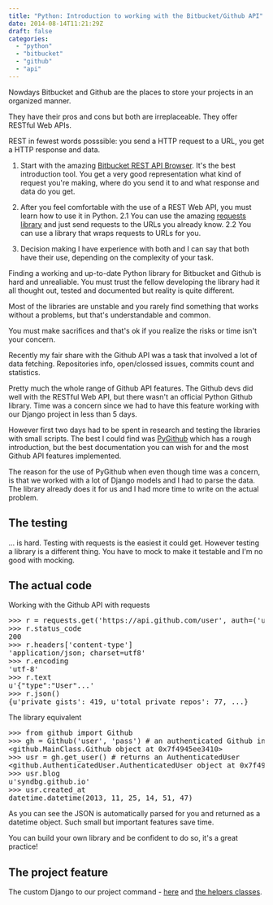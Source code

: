 ```yaml
---
title: "Python: Introduction to working with the Bitbucket/Github API"
date: 2014-08-14T11:21:29Z
draft: false
categories:
  - "python"
  - "bitbucket"
  - "github"
  - "api"
---
```


<p>Nowdays Bitbucket and Github are the places to store your projects in an organized manner.</p>
<p>They have their pros and cons but both are irreplaceable. They offer RESTful Web APIs.</p>
<p>REST in fewest words posssible: you send a HTTP request to a URL, you get a HTTP response and data.</p>
<ol>
<li>
<p>Start with the amazing <a href="http://restbrowser.bitbucket.org/">Bitbucket REST API Browser</a>.
It's the best introduction tool. You get a very good representation what kind of request you're making,
where do you send it to and what response and data do you get.</p>
</li>
<li>
<p>After you feel comfortable with the use of a REST Web API, you must learn how to use it in Python.
2.1 You can use the amazing <a href="http://docs.python-requests.org/en/latest/">requests library</a> and just send requests to the URLs you already know.
2.2 You can use a library that wraps requests to URLs for you.</p>
</li>
<li>
<p>Decision making
I have experience with both and I can say that both have their use, depending on the complexity of your task.</p>
</li>
</ol>
<p>Finding a working and up-to-date Python library for Bitbucket and Github is hard and unrealiable.
You must trust the fellow developing the library had it all thought out, tested and documented but reality is quite different.</p>
<p>Most of the libraries are unstable and you rarely find something that works without a problems, but that's understandable and common.</p>
<p>You must make sacrifices and that's ok if you realize the risks or time isn't your concern.</p>
<p>Recently my fair share with the Github API was a task that involved a lot of data fetching. Repositories info, open/clossed issues, commits count and statistics.</p>
<p>Pretty much the whole range of Github API features. The Github devs did well with the RESTful Web API, but there wasn't an official Python Github library. Time was a concern since we had to have this feature working with our Django project in less than 5 days.</p>
<p>However first two days had to be spent in research and testing the libraries with small scripts. The best I could find was <a href="https://github.com/jacquev6/PyGithub/">PyGithub</a> which has a rough introduction,
but the best documentation you can wish for and the most Github API features implemented.</p>
<p>The reason for the use of PyGithub when even though time was a concern, is that we worked with a lot of Django models and I had to parse the data. The library already does it for us and I had more time to write on the actual problem.</p>
<h2>The testing</h2>
<p>... is hard. Testing with requests is the easiest it could get. However testing a library is a different thing. You have to mock to make it testable and I'm no good with mocking.</p>
<h2>The actual code</h2>
<p>Working with the Github API with requests</p>
<div class="highlight"><pre><span class="o">&gt;&gt;&gt;</span> <span class="n">r</span> <span class="o">=</span> <span class="n">requests</span><span class="o">.</span><span class="n">get</span><span class="p">(</span><span class="s">&#39;https://api.github.com/user&#39;</span><span class="p">,</span> <span class="n">auth</span><span class="o">=</span><span class="p">(</span><span class="s">&#39;user&#39;</span><span class="p">,</span> <span class="s">&#39;pass&#39;</span><span class="p">))</span>
<span class="o">&gt;&gt;&gt;</span> <span class="n">r</span><span class="o">.</span><span class="n">status_code</span>
<span class="mi">200</span>
<span class="o">&gt;&gt;&gt;</span> <span class="n">r</span><span class="o">.</span><span class="n">headers</span><span class="p">[</span><span class="s">&#39;content-type&#39;</span><span class="p">]</span>
<span class="s">&#39;application/json; charset=utf8&#39;</span>
<span class="o">&gt;&gt;&gt;</span> <span class="n">r</span><span class="o">.</span><span class="n">encoding</span>
<span class="s">&#39;utf-8&#39;</span>
<span class="o">&gt;&gt;&gt;</span> <span class="n">r</span><span class="o">.</span><span class="n">text</span>
<span class="s">u&#39;{&quot;type&quot;:&quot;User&quot;...&#39;</span>
<span class="o">&gt;&gt;&gt;</span> <span class="n">r</span><span class="o">.</span><span class="n">json</span><span class="p">()</span>
<span class="p">{</span><span class="s">u&#39;private_gists&#39;</span><span class="p">:</span> <span class="mi">419</span><span class="p">,</span> <span class="s">u&#39;total_private_repos&#39;</span><span class="p">:</span> <span class="mi">77</span><span class="p">,</span> <span class="o">...</span><span class="p">}</span>
</pre></div>


<p>The library equivalent</p>
<div class="highlight"><pre><span class="o">&gt;&gt;&gt;</span> <span class="kn">from</span> <span class="nn">github</span> <span class="kn">import</span> <span class="n">Github</span>
<span class="o">&gt;&gt;&gt;</span> <span class="n">gh</span> <span class="o">=</span> <span class="n">Github</span><span class="p">(</span><span class="s">&#39;user&#39;</span><span class="p">,</span> <span class="s">&#39;pass&#39;</span><span class="p">)</span> <span class="c"># an authenticated Github instance</span>
<span class="o">&lt;</span><span class="n">github</span><span class="o">.</span><span class="n">MainClass</span><span class="o">.</span><span class="n">Github</span> <span class="nb">object</span> <span class="n">at</span> <span class="mh">0x7f4945ee3410</span><span class="o">&gt;</span>
<span class="o">&gt;&gt;&gt;</span> <span class="n">usr</span> <span class="o">=</span> <span class="n">gh</span><span class="o">.</span><span class="n">get_user</span><span class="p">()</span> <span class="c"># returns an AuthenticatedUser</span>
<span class="o">&lt;</span><span class="n">github</span><span class="o">.</span><span class="n">AuthenticatedUser</span><span class="o">.</span><span class="n">AuthenticatedUser</span> <span class="nb">object</span> <span class="n">at</span> <span class="mh">0x7f4942f56190</span><span class="o">&gt;</span>
<span class="o">&gt;&gt;&gt;</span> <span class="n">usr</span><span class="o">.</span><span class="n">blog</span>
<span class="s">u&#39;syndbg.github.io&#39;</span>
<span class="o">&gt;&gt;&gt;</span> <span class="n">usr</span><span class="o">.</span><span class="n">created_at</span>
<span class="n">datetime</span><span class="o">.</span><span class="n">datetime</span><span class="p">(</span><span class="mi">2013</span><span class="p">,</span> <span class="mi">11</span><span class="p">,</span> <span class="mi">25</span><span class="p">,</span> <span class="mi">14</span><span class="p">,</span> <span class="mi">51</span><span class="p">,</span> <span class="mi">47</span><span class="p">)</span>
</pre></div>


<p>As you can see the JSON is automatically parsed for you and returned as a datetime object. Such small but important features save time.</p>
<p>You can build your own library and be confident to do so, it's a great practice!</p>
<h2>The project feature</h2>
<p>The custom Django to our project command - <a href="https://github.com/HackBulgaria/Odin/blob/master/students/management/commands/generate_certificates.py">here</a> and <a href="https://github.com/HackBulgaria/Odin/blob/master/students/management/commands/helpers/classes.py">the helpers classes</a>.</p>